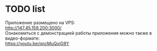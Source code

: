 # TODO list
Приложение размещено на VPS:<br>
http://147.45.159.200:3000/ <br>
Ознакомиться с демонстрацией работы приложения можно также в видео-формате:<br> 
https://youtu.be/qncMuQxiG8Y <br>
